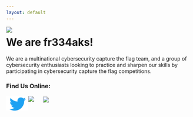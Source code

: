 ```yaml
---
layout: default
---
```


<img align="left" src="https://user-images.githubusercontent.com/33517160/150811038-f3c7133a-9c0c-4f3d-b78b-490ad6ec8401.png">

# We are fr334aks!
We are a multinational cybersecurity capture the flag team,
and a group of cybersecurity enthusiasts looking to practice
and sharpen our skills by participating in cybersecurity 
capture the flag competitions.

[twitter]: https://twitter.com/fr334aks
[ctftime]: https://ctftime.org/team/112710
[github]: https://github.com/fr334aks

### Find Us Online:

[<img align="left" width="60px" src="https://raw.githubusercontent.com/0xRar/0xRar/6e5db5cb365f440a9150d180506af538a0640a85/icons/Twitter.svg"/>][twitter]
[<img align="center" width="40px" src="https://user-images.githubusercontent.com/33517160/150859856-c5f4bff1-ed63-4be0-a79e-03f134e54bd0.png"/>][ctftime]
[<img align="left" width="40px" src="https://user-images.githubusercontent.com/33517160/150856929-86ac5aba-b386-4d7e-ad2c-802005699f2c.png"/>][github]